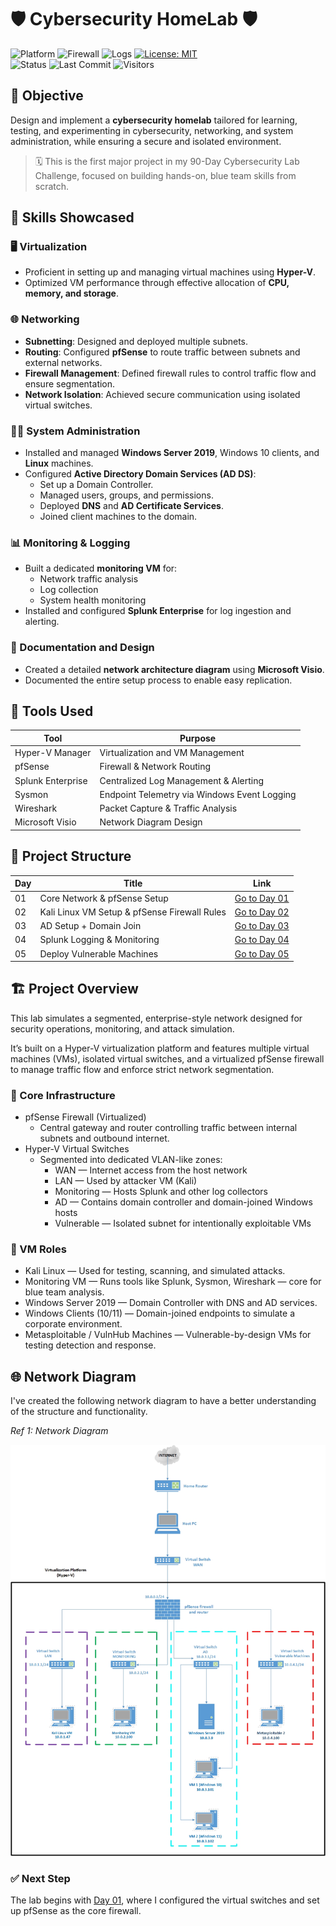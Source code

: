 # 🛡️ Cybersecurity HomeLab 🛡️

![Platform](https://img.shields.io/badge/platform-HyperV-blue?logo=windows)
![Firewall](https://img.shields.io/badge/firewall-pfSense-red?logo=pfsense)
![Logs](https://img.shields.io/badge/logs-Splunk-black?logo=splunk)
[![License: MIT](https://img.shields.io/badge/License-MIT-blue.svg)](https://opensource.org/licenses/MIT) <br>
![Status](https://img.shields.io/badge/status-in--progress-yellow)
![Last Commit](https://img.shields.io/github/last-commit/gkopacz/CyberSec-HomeLab)
![Visitors](https://visitor-badge.laobi.icu/badge?page_id=gkopacz/CyberSec-HomeLab)

## 🎯 Objective

Design and implement a **cybersecurity homelab** tailored for learning, testing, and experimenting in cybersecurity, networking, and system administration, while ensuring a secure and isolated environment.

> 🗓️ This is the first major project in my 90-Day Cybersecurity Lab Challenge, focused on building hands-on, blue team skills from scratch.

## 🧠 Skills Showcased

### 🖥️ Virtualization 
* Proficient in setting up and managing virtual machines using **Hyper-V**.
* Optimized VM performance through effective allocation of **CPU, memory, and storage**.
  
### 🌐 Networking 
* **Subnetting**: Designed and deployed multiple subnets.
* **Routing**: Configured **pfSense** to route traffic between subnets and external networks.
* **Firewall Management**: Defined firewall rules to control traffic flow and ensure segmentation.
* **Network Isolation**: Achieved secure communication using isolated virtual switches.

### 🧑‍💻 System Administration 
* Installed and managed **Windows Server 2019**, Windows 10 clients, and **Linux** machines.
* Configured **Active Directory Domain Services (AD DS)**:
  * Set up a Domain Controller.
  * Managed users, groups, and permissions.
  * Deployed **DNS** and **AD Certificate Services**.
  * Joined client machines to the domain.

### 📊 Monitoring & Logging
* Built a dedicated **monitoring VM** for:
  * Network traffic analysis
  * Log collection
  * System health monitoring
* Installed and configured **Splunk Enterprise** for log ingestion and alerting.
  
### 📝 Documentation and Design
* Created a detailed **network architecture diagram** using **Microsoft Visio**.
* Documented the entire setup process to enable easy replication.

## 🧰 Tools Used

| Tool              | Purpose                                           |
|-------------------|---------------------------------------------------|
| Hyper-V Manager   | Virtualization and VM Management                  |
| pfSense           | Firewall & Network Routing                        |
| Splunk Enterprise | Centralized Log Management & Alerting             |
| Sysmon            | Endpoint Telemetry via Windows Event Logging      |
| Wireshark         | Packet Capture & Traffic Analysis                 |
| Microsoft Visio   | Network Diagram Design                            |

## 📂 Project Structure 

| Day | Title                                           | Link                                                                 |
|-----|-------------------------------------------------|----------------------------------------------------------------------|
| 01  | Core Network & pfSense Setup                    | [Go to Day 01](https://github.com/gkopacz/CyberSec-HomeLab/tree/main/Day01-Core-Network-and-pfSense-Setup) |
| 02  | Kali Linux VM Setup & pfSense Firewall Rules    | [Go to Day 02](https://github.com/gkopacz/CyberSec-HomeLab/tree/main/Day02-Kali-Linux-VM-Setup-and-pfSense-Configuration) |
| 03  | AD Setup + Domain Join                          | [Go to Day 03](https://github.com/gkopacz/CyberSec-HomeLab/tree/main/Day03-AD-Setup-and-Domain-Join) |
| 04  | Splunk Logging & Monitoring                     | [Go to Day 04](https://github.com/gkopacz/CyberSec-HomeLab/tree/main/Day04-Splunk-Logging-and-Monitoring) |
| 05  | Deploy Vulnerable Machines                      | [Go to Day 05](https://github.com/gkopacz/CyberSec-HomeLab/tree/main/Day05-Deploy-Vulnerable-Machines) |

## 🏗️ Project Overview

This lab simulates a segmented, enterprise-style network designed for security operations, monitoring, and attack simulation. 

It’s built on a Hyper-V virtualization platform and features multiple virtual machines (VMs), isolated virtual switches, and a virtualized pfSense firewall to manage traffic flow and enforce strict network segmentation.

### 🔐 Core Infrastructure

* pfSense Firewall (Virtualized)
  * Central gateway and router controlling traffic between internal subnets and outbound internet.    
* Hyper-V Virtual Switches
  * Segmented into dedicated VLAN-like zones:
    * WAN — Internet access from the host network
    * LAN — Used by attacker VM (Kali)
    * Monitoring — Hosts Splunk and other log collectors
    * AD — Contains domain controller and domain-joined Windows hosts
    * Vulnerable — Isolated subnet for intentionally exploitable VMs

### 🧩 VM Roles

* Kali Linux — Used for testing, scanning, and simulated attacks.
* Monitoring VM — Runs tools like Splunk, Sysmon, Wireshark — core for blue team analysis.
* Windows Server 2019 — Domain Controller with DNS and AD services.
* Windows Clients (10/11) — Domain-joined endpoints to simulate a corporate environment.
* Metasploitable / VulnHub Machines — Vulnerable-by-design VMs for testing detection and response.

## 🌐 Network Diagram

I've created the following network diagram to have a better understanding of the structure and functionality.

*Ref 1: Network Diagram*

![Network Diagram](https://github.com/gkopacz/CyberSec-HomeLab/blob/main/images/Network-Diagram-HomeLab.jpg)

### ✅ Next Step

The lab begins with [Day 01](https://github.com/gkopacz/CyberSec-HomeLab/tree/main/Day01-Core-Network-and-pfSense-Setup), where I configured the virtual switches and set up pfSense as the core firewall.
